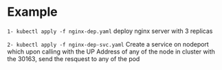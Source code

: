 # Example
`1- kubectl apply -f nginx-dep.yaml`
   deploy nginx server with 3 replicas


`2- kubectl apply -f nginx-dep-svc.yaml`
   Create a service on nodeport which upon
   calling with the UP Address of any  of the
   node in cluster with the 30163, send the
   resquest to any of the pod 
